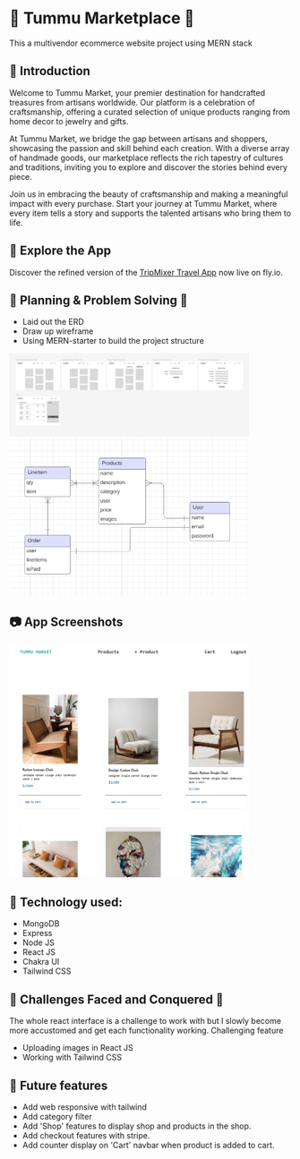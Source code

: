 <!-- <p align='center'><img src="staticfiles/planner/images/mainlogo.png" width="400"></p> -->
<!-- NEED NEW LOGO -->

# 🏪 Tummu Marketplace 🏪

This a multivendor ecommerce website project using MERN stack

## 👐 Introduction

Welcome to Tummu Market, your premier destination for handcrafted treasures from artisans worldwide. Our platform is a celebration of craftsmanship, offering a curated selection of unique products ranging from home decor to jewelry and gifts.

At Tummu Market, we bridge the gap between artisans and shoppers, showcasing the passion and skill behind each creation. With a diverse array of handmade goods, our marketplace reflects the rich tapestry of cultures and traditions, inviting you to explore and discover the stories behind every piece.

Join us in embracing the beauty of craftsmanship and making a meaningful impact with every purchase. Start your journey at Tummu Market, where every item tells a story and supports the talented artisans who bring them to life.

## 🔎 Explore the App

Discover the refined version of the [TripMixer Travel App](https://sei-tripmixer.fly.dev/) now live on fly.io.

## 📝 Planning & Problem Solving 🚩

-   Laid out the ERD
-   Draw up wireframe
-   Using MERN-starter to build the project structure

<img src="static/wireframe.jpg" style="max-width:85%;">
<img src="static/ERD.jpg" style="max-width:85%;">

## 📷 App Screenshots

<img src="static/productpage.jpg" style="max-width:85%;">

## 🤖 Technology used:

-   MongoDB
-   Express
-   Node JS
-   React JS
-   Chakra UI
-   Tailwind CSS

## 💪 Challenges Faced and Conquered 💪

The whole react interface is a challenge to work with but I slowly become more accustomed and get each functionality working.
Challenging feature

-   Uploading images in React JS
-   Working with Tailwind CSS

## 🚀 Future features

-   Add web responsive with tailwind
-   Add category filter
-   Add 'Shop' features to display shop and products in the shop.
-   Add checkout features with stripe.
-   Add counter display on 'Cart' navbar when product is added to cart.
